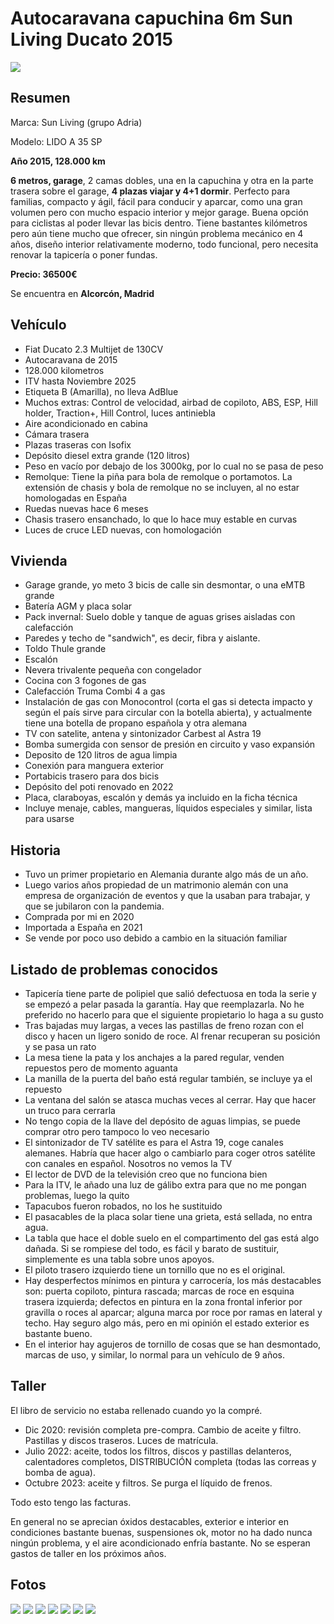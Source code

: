 # Autocaravana capuchina 6m Sun Living Ducato 2015


![](/photos/foto1.jpg)

## Resumen
Marca: Sun Living (grupo Adria)

Modelo: LIDO A 35 SP

**Año 2015, 128.000 km**

**6 metros, garage**, 2 camas dobles, una en la capuchina y otra en la parte trasera sobre el garage, **4 plazas viajar y 4+1 dormir**. Perfecto para familias, compacto y ágil, fácil para conducir y aparcar, como una gran volumen pero con mucho espacio interior y mejor garage. Buena opción para ciclistas al poder llevar las bicis dentro. 
Tiene bastantes kilómetros pero aún tiene mucho que ofrecer, sin ningún problema mecánico en 4 años, diseño interior relativamente moderno, todo funcional, pero necesita renovar la tapicería o poner fundas.   

**Precio: 36500€**

Se encuentra en **Alcorcón, Madrid**


## Vehículo
- Fiat Ducato 2.3 Multijet de 130CV
- Autocaravana de 2015
- 128.000 kilometros
- ITV hasta Noviembre 2025
- Etiqueta B (Amarilla), no lleva AdBlue
- Muchos extras: Control de velocidad, airbad de copiloto, ABS, ESP, Hill holder, Traction+, Hill Control, luces antiniebla
- Aire acondicionado en cabina
- Cámara trasera
- Plazas traseras con Isofix
- Depósito diesel extra grande (120 litros)
- Peso en vacío por debajo de los 3000kg, por lo cual no se pasa de peso
- Remolque: Tiene la piña para bola de remolque o portamotos. La extensión de chasis y bola de remolque no se incluyen, al no estar homologadas en España
- Ruedas nuevas hace 6 meses
- Chasis trasero ensanchado, lo que lo hace muy estable en curvas
- Luces de cruce LED nuevas, con homologación

## Vivienda
- Garage grande, yo meto 3 bicis de calle sin desmontar, o una eMTB grande
- Batería AGM y placa solar
- Pack invernal: Suelo doble y tanque de aguas grises aisladas con calefacción 
- Paredes y techo de "sandwich", es decir, fibra y aislante. 
- Toldo Thule grande
- Escalón
- Nevera trivalente pequeña con congelador
- Cocina con 3 fogones de gas
- Calefacción Truma Combi 4 a gas
- Instalación de gas con Monocontrol (corta el gas si detecta impacto y según el país sirve para circular con la botella abierta), y actualmente tiene una botella de propano española y otra alemana
- TV con satelite, antena y sintonizador Carbest al Astra 19
- Bomba sumergida con sensor de presión en circuito y vaso expansión
- Deposito de 120 litros de agua limpia
- Conexión para manguera exterior
- Portabicis trasero para dos bicis
- Depósito del poti renovado en 2022
- Placa, claraboyas, escalón y demás ya incluido en la ficha técnica
- Incluye menaje, cables, mangueras, líquidos especiales y similar, lista para usarse

## Historia
- Tuvo un primer propietario en Alemania durante algo más de un año. 
- Luego varios años propiedad de un matrimonio alemán con una empresa de organización de eventos y que la usaban para trabajar, y que se jubilaron con la pandemia.
- Comprada por mi en 2020
- Importada a España en 2021
- Se vende por poco uso debido a cambio en la situación familiar 


## Listado de problemas conocidos
- Tapicería tiene parte de polipiel que salió defectuosa en toda la serie y se empezó a pelar pasada la garantía. Hay que reemplazarla. No he preferido no hacerlo para que el siguiente propietario lo haga a su gusto
- Tras bajadas muy largas, a veces las pastillas de freno rozan con el disco y hacen un ligero sonido de roce. Al frenar recuperan su posición y se pasa un rato
- La mesa tiene la pata y los anchajes a la pared regular, venden repuestos pero de momento aguanta
- La manilla de la puerta del baño está regular también, se incluye ya el repuesto
- La ventana del salón se atasca muchas veces al cerrar. Hay que hacer un truco para cerrarla
- No tengo copia de la llave del depósito de aguas limpias, se puede comprar otro pero tampoco lo veo necesario
- El sintonizador de TV satélite es para el Astra 19, coge canales alemanes. Habría que hacer algo o cambiarlo para coger otros satélite con canales en español. Nosotros no vemos la TV
- El lector de DVD de la televisión creo que no funciona bien
- Para la ITV, le añado una luz de gálibo extra para que no me pongan problemas, luego la quito
- Tapacubos fueron robados, no los he sustituido
- El pasacables de la placa solar tiene una grieta, está sellada, no entra agua.
- La tabla que hace el doble suelo en el compartimento del gas está algo dañada. Si se rompiese del todo, es fácil y barato de sustituir, simplemente es una tabla sobre unos apoyos.
- El piloto trasero izquierdo tiene un tornillo que no es el original. 
- Hay desperfectos mínimos en pintura y carrocería, los más destacables son: puerta copiloto, pintura rascada; marcas de roce en esquina trasera izquierda; defectos en pintura en la zona frontal inferior por gravilla o roces al aparcar; alguna marca por roce por ramas en lateral y techo. Hay seguro algo más, pero en mi opinión el estado exterior es bastante bueno.
- En el interior hay agujeros de tornillo de cosas que se han desmontado, marcas de uso, y similar, lo normal para un vehículo de 9 años. 

## Taller
El libro de servicio no estaba rellenado cuando yo la compré. 
- Dic 2020: revisión completa pre-compra. Cambio de aceite y filtro. Pastillas y discos traseros. Luces de matrícula.
- Julio 2022: aceite, todos los filtros, discos y pastillas delanteros, calentadores completos, DISTRIBUCIÓN completa (todas las correas y bomba de agua).
- Octubre 2023: aceite y filtros. Se purga el líquido de frenos. 

Todo esto tengo las facturas. 

En general no se aprecian óxidos destacables, exterior e interior en condiciones bastante buenas, suspensiones ok, motor no ha dado nunca ningún problema, y el aire acondicionado enfría bastante. No se esperan gastos de taller en los próximos años. 

## Fotos
![](/photos/foto2.jpg)
![](/photos/foto3.jpg)
![](/photos/interior1.jpg)
![](/photos/interior2.jpg)
![](/photos/interior3.jpg)
![](/photos/interior4.jpg)
![](/photos/interior5.jpg)





